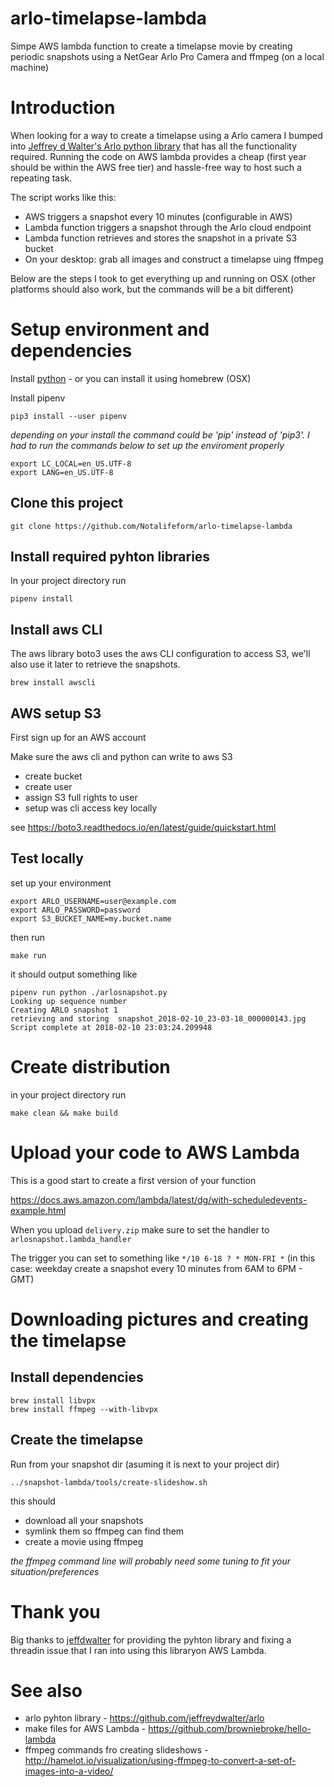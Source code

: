 # arlo-timelapse-lambda
Simpe AWS lambda function to create a timelapse movie by creating periodic snapshots using a NetGear Arlo Pro Camera and ffmpeg (on a local machine)

# Introduction 

When looking for a way to create a timelapse using a Arlo camera I bumped into [Jeffrey d Walter's Arlo python library](https://github.com/jeffreydwalter/arlo) that has all the functionality required. Running the code on AWS lambda provides a cheap (first year should be within the AWS free tier) and hassle-free way to host such a repeating task.

The script works like this:

* AWS triggers a snapshot every 10 minutes (configurable in AWS)
* Lambda function triggers a snapshot through the Arlo cloud endpoint
* Lambda function retrieves and stores the snapshot in a private S3 bucket
* On your desktop: grab all images and construct a timelapse uing ffmpeg


Below are the steps I took to get everything up and running on OSX (other platforms should also work, but the commands will be a bit different)


# Setup environment and dependencies

Install [python](https://www.python.org/downloads/) - or you can install it using homebrew (OSX)

Install pipenv

```
pip3 install --user pipenv
```

_depending on your install the command could be 'pip' instead of 'pip3'. I had to run the commands below to set up the enviroment properly_

```
export LC_LOCAL=en_US.UTF-8
export LANG=en_US.UTF-8
```

## Clone this project

```
git clone https://github.com/Notalifeform/arlo-timelapse-lambda
```

## Install required pyhton libraries

In your project directory run

```
pipenv install
```

## Install aws CLI

The aws library boto3 uses the aws CLI configuration to access S3, we'll also use it later to retrieve the snapshots.

```
brew install awscli 
```

## AWS setup S3

First sign up for an AWS account

Make sure the aws cli and python can write to aws S3

 - create bucket
 - create user
 - assign S3 full rights to user
 - setup was cli access key locally

see https://boto3.readthedocs.io/en/latest/guide/quickstart.html


## Test locally

set up your environment 

```
export ARLO_USERNAME=user@example.com                                           
export ARLO_PASSWORD=password
export S3_BUCKET_NAME=my.bucket.name 
```

then run

```
make run 
```

it should output something like

```
pipenv run python ./arlosnapshot.py
Looking up sequence number
Creating ARLO snapshot 1
retrieving and storing  snapshot_2018-02-10_23-03-18_000000143.jpg
Script complete at 2018-02-10 23:03:24.209948
```


# Create distribution

in your project directory run

```
make clean && make build
```

# Upload your code to AWS Lambda 

This is a good start to create a first version of your function

https://docs.aws.amazon.com/lambda/latest/dg/with-scheduledevents-example.html

When you upload `delivery.zip` make sure to set the handler to `arlosnapshot.lambda_handler`

The trigger you can set to something like `*/10 6-18 ? * MON-FRI *` (in this case: weekday create a snapshot every 10 minutes from 6AM to 6PM - GMT)

# Downloading pictures and creating the timelapse

## Install dependencies

```
brew install libvpx
brew install ffmpeg --with-libvpx
```

## Create the timelapse

Run from your snapshot dir (asuming it is next to your project dir)

```
../snapshot-lambda/tools/create-slideshow.sh
```

this should

* download all your snapshots
* symlink them so ffmpeg can find them
* create a movie using ffmpeg

_the ffmpeg command line will probably need some tuning to fit your situation/preferences_

# Thank you

Big thanks to [jeffdwalter](https://github.com/jeffreydwalter/) for providing the pyhton library and fixing a threadin issue that I ran into using this libraryon AWS Lambda.


# See also

* arlo pyhton library - https://github.com/jeffreydwalter/arlo
* make files for AWS Lambda - https://github.com/browniebroke/hello-lambda
* ffmpeg commands fro creating slideshows - http://hamelot.io/visualization/using-ffmpeg-to-convert-a-set-of-images-into-a-video/

